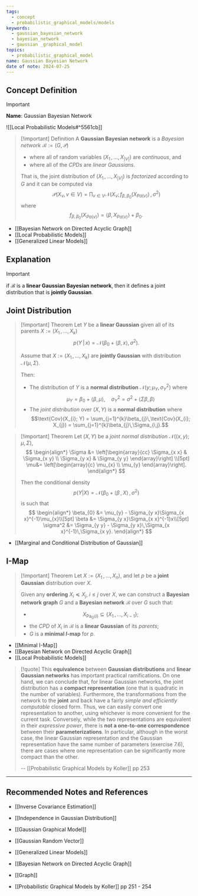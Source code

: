 ```yaml
---
tags:
  - concept
  - probabilistic_graphical_models/models
keywords:
  - gaussian_bayesian_network
  - bayesian_network
  - gaussian _graphical_model
topics:
  - probabilistic_graphical_model
name: Gaussian Bayesian Network
date of note: 2024-07-25
---
```


## Concept Definition

>[!important]
>**Name**: Gaussian Bayesian Network

![[Local Probabilistic Models#^5561cb]]

>[!important] Definition
>A **Gaussian Bayesian network** is a *Bayesian network* $\mathcal{B} := (G, \mathcal{P})$  
>- where all of random variables $(X_{1} \,{,}\ldots{,}\,X_{|V|})$ are *continuous*, and 
>- where all of the *CPDs* are *linear Gaussians*. 
>  
>That is, the joint distribution of  $(X_{1} \,{,}\ldots{,}\,X_{|V|})$ is *factorized* according to $G$ and it can be computed via
>$$
>\mathcal{P}(X_{v},\, v\in V) = \prod_{v\in V}\mathcal{N}(X_{v};\, f_{\beta, \beta_{0}}(X_{Pa(v)})\,,\, \sigma^2)
>$$
>where 
>$$
>f_{\beta, \beta_{0}}(X_{Pa(v)}) = \left\langle \beta , X_{Pa(v)} \right\rangle + \beta_{0}.
>$$


- [[Bayesian Network on Directed Acyclic Graph]]
- [[Local Probabilistic Models]]
- [[Generalized Linear Models]]

## Explanation

>[!important]
>if $\mathcal{B}$ is a **linear Gaussian Bayesian network**, then it defines a joint distribution that is **jointly Gaussian**.




## Joint Distribution

>[!important] Theorem
>Let $Y$ be a **linear Gaussian** given all of its parents $X := (X_{1} \,{,}\ldots{,}\,X_{k})$ $$p(Y\,|\, x) = \mathcal{N}(\beta_{0} + \left\langle \beta , x \right\rangle, \sigma^2).$$
>
>Assume that $X := (X_{1} \,{,}\ldots{,}\,X_{k})$  are **jointly Gaussian** with distribution $\mathcal{N}(\mu, \Sigma)$.
>
>Then:
>- The distribution of $Y$ is a **normal distribution** $\mathcal{N}(y; \,\mu_{Y}, \sigma_{Y}^2)$ where $$\mu_{Y} = \beta_{0} + \left\langle \beta , \mu \right\rangle, \quad \sigma_{Y}^2 = \sigma^2 + \left\langle \Sigma \beta , \beta \right\rangle$$
>- The *joint distribution* over $(X, Y)$ is a **normal distribution** where $$\text{Cov}(X_{i}; Y) = \sum_{j=1}^{k}\beta_{j}\,\text{Cov}(X_{i}; X_{j}) = \sum_{j=1}^{k}\beta_{j}\,\Sigma_{i,j}.$$

>[!important] Theorem
>Let $(X, Y)$ be a *joint normal distribution* $\mathcal{N}((x,y); \mu, \Sigma)$, 
>$$
>\begin{align*}
> \Sigma &= \left[\begin{array}{cc}
>\Sigma_{x x} & \Sigma_{x y} \\
>\Sigma_{y x} & \Sigma_{y y}
>\end{array}\right] \\[5pt]
> \mu&= \left[\begin{array}{c}
>\mu_{x}  \\
>\mu_{y} 
>\end{array}\right].
>\end{align*}
>$$
>
>Then the conditional density 
>$$
>p(Y | X) = \mathcal{N}(\beta_{0} + \left\langle  \beta\,,\,X   \right\rangle\,,\, \sigma^2)
>$$
>is such that 
>$$
>\begin{align*}
> \beta_{0} &= \mu_{y} - \Sigma_{y x}\Sigma_{x x}^{-1}\mu_{x}\\[5pt]
> \beta &=  \Sigma_{y x}\Sigma_{x x}^{-1}x\\[5pt]
> \sigma^2 &= \Sigma_{y y} - \Sigma_{y x}\,\Sigma_{x x}^{-1}\,\Sigma_{x y}.
>\end{align*}
>$$

- [[Marginal and Conditional Distribution of Gaussian]]


## I-Map

>[!important] Theorem
>Let $X := (X_{1} \,{,}\ldots{,}\,X_{n})$, and let $p$ be a **joint Gaussian** distribution over $X$. 
>
>Given any **ordering** $X_{i} \preceq X_{j}, \; i\le j$ over $X$, we can construct a **Bayesian network graph** $G$ and a **Bayesian network** $\mathcal{B}$ over $G$ such that: 
>- $$X_{\text{Pa}_{G}(i)} \subseteq \left\{ X_{1} \,{,}\ldots{,}\, X_{i-1}\right\};$$ 
>- the *CPD* of $X_{i}$ in $\mathcal{B}$ is a **linear Gaussian** of its *parents*; 
>- $G$ is a **minimal $I$-map** for $p$.

- [[Minimal I-Map]]
- [[Bayesian Network on Directed Acyclic Graph]]
- [[Local Probabilistic Models]]

>[!quote]
>This **equivalence** between **Gaussian distributions** and **linear Gaussian networks** has important practical ramifications. On one hand, we can conclude that, for linear Gaussian networks, the joint distribution has a **compact representation** (one that is quadratic in the number of variables). Furthermore, the transformations from the network to the **joint** and back have a fairly *simple and efficiently computable* closed form. Thus, we can easily convert one representation to another, using whichever is more convenient for the current task. Conversely, while the  two representations are equivalent in their *expressive power*, there is **not a one-to-one correspondence** between their **parameterizations**. In particular, although in the worst case, the linear Gaussian representation and the Gaussian representation have the same number of parameters (exercise 7.6), there are cases where one representation can be significantly more compact than the other.
>
>-- [[Probabilistic Graphical Models by Koller]] pp 253






-----------
##  Recommended Notes and References



- [[Inverse Covariance Estimation]]
- [[Independence in Gaussian Distribution]]
- [[Gaussian Graphical Model]]
- [[Gaussian Random Vector]]


- [[Generalized Linear Models]]


- [[Bayesian Network on Directed Acyclic Graph]]
- [[Graph]]


- [[Probabilistic Graphical Models by Koller]] pp 251 - 254